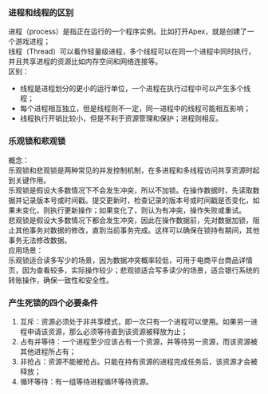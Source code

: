 ### 进程和线程的区别
进程（process）是指正在运行的一个程序实例。比如打开Apex，就是创建了一个游戏进程；  
线程（Thread）可以看作轻量级进程，多个线程可以在同一个进程中同时执行，并且共享进程的资源比如内存空间和网络连接等。  
区别：
- 线程是进程划分的更小的运行单位，一个进程在执行过程中可以产生多个线程；
- 每个进程相互独立，但是线程则不一定，同一进程中的线程可能相互影响；
- 线程执行开销比较小，但是不利于资源管理和保护；进程则相反。

### 乐观锁和悲观锁
概念：  
乐观锁和悲观锁是两种常见的并发控制机制，在多进程和多线程访问共享资源时起到关键作用。  
乐观锁是假设大多数情况下不会发生冲突，所以不加锁。在操作数据时，先读取数据并记录版本号或时间戳。提交更新时，检查记录的版本号或时间戳是否变化，如果未变化，则执行更新操作；如果变化了，则认为有冲突，操作失败或重试。  
悲观锁是假设大多数情况下都会发生冲突，因此在操作数据前，先对数据加锁，阻止其他事务对数据的修改，直到当前事务完成。这样可以确保在锁持有期间，其他事务无法修改数据。  
应用场景：  
乐观锁适合读多写少的场景，因为数据冲突概率较低，可用于电商平台商品详情页，因为查看较多，实际操作较少；悲观锁适合写多读少的场景，适合银行系统的转账操作，确保一致性和安全性。

### 产生死锁的四个必要条件
1. 互斥：资源必须处于非共享模式，即一次只有一个进程可以使用。如果另一进程申请该资源，那么必须等待直到该资源被释放为止；
2. 占有并等待：一个进程至少应该占有一个资源，并等待另一资源，而该资源被其他进程所占有；
3. 非抢占：资源不能被抢占。只能在持有资源的进程完成任务后，该资源才会被释放；
4. 循环等待：有一组等待进程循环等待资源。